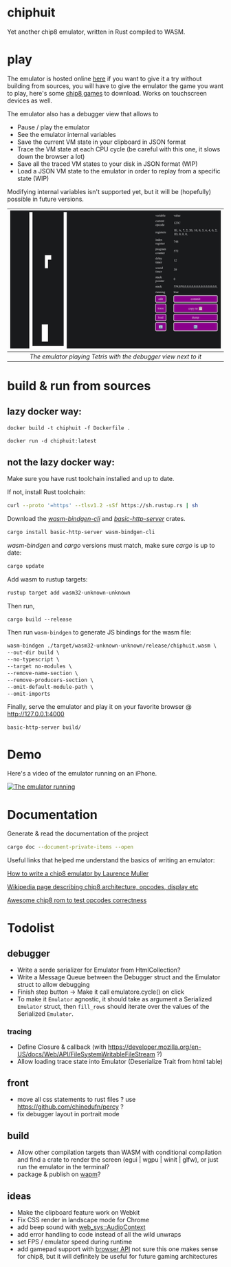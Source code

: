 # chiphuit

Yet another chip8 emulator, written in Rust compiled to WASM.

# play

The emulator is hosted online [here](https://chiphuit.glitch.me/) if you want to give it a try without building from sources, you will have to give the emulator the game you want to play, here's some [chip8 games](https://github.com/kripod/chip8-roms/tree/master/games) to download. Works on touchscreen devices as well.

The emulator also has a debugger view that allows to

* Pause / play the emulator
* See the emulator internal variables
* Save the current VM state in your clipboard in JSON format
* Trace the VM state at each CPU cycle (be careful with this one, it slows down the browser a lot)
* Save all the traced VM states to your disk in JSON format (WIP)
* Load a JSON VM state to the emulator in order to replay from a specific state (WIP)

Modifying internal variables isn't supported yet, but it will be (hopefully) possible in future versions.

| ![The emulator with the debugger](assets/emulator_debugger.png) |
|:--:|
| *The emulator playing Tetris with the debugger view next to it* |


# build & run from sources

## lazy docker way:

```
docker build -t chiphuit -f Dockerfile .
```

```
docker run -d chiphuit:latest
```

## not the lazy docker way:

Make sure you have rust toolchain installed and up to date.

If not, install Rust toolchain:

```bash
curl --proto '=https' --tlsv1.2 -sSf https://sh.rustup.rs | sh
```

Download the _[wasm-bindgen-cli](https://crates.io/crates/wasm-bindgen-cli)_ and _[basic-http-server](https://crates.io/crates/basic-http-server)_ crates.

```bash
cargo install basic-http-server wasm-bindgen-cli
```

_wasm-bindgen_ and _cargo_ versions must match, make sure _cargo_ is up to date:

```bash
cargo update
```

Add wasm to rustup targets:

```bash
rustup target add wasm32-unknown-unknown
```

Then run,

```
cargo build --release
```

Then run `wasm-bindgen` to generate JS bindings for the wasm file:

```
wasm-bindgen ./target/wasm32-unknown-unknown/release/chiphuit.wasm \
--out-dir build \
--no-typescript \
--target no-modules \
--remove-name-section \
--remove-producers-section \
--omit-default-module-path \
--omit-imports
```

Finally, serve the emulator and play it on your favorite browser @ http://127.0.0.1:4000

```
basic-http-server build/
```

# Demo

Here's a video of the emulator running on an iPhone.

[![The emulator running](https://img.youtube.com/vi/Ix_EGr-9nWQ/maxresdefault.jpg)](https://www.youtube.com/watch?v=Ix_EGr-9nWQ)

# Documentation

Generate & read the documentation of the project

```bash
cargo doc --document-private-items --open
```

Useful links that helped me understand the basics of writing an emulator:

[How to write a chip8 emulator by Laurence Muller](https://multigesture.net/articles/how-to-write-an-emulator-chip-8-interpreter/)

[Wikipedia page describing chip8 architecture, opcodes, display etc](https://en.wikipedia.org/wiki/CHIP-8)

[Awesome chip8 rom to test opcodes correctness](https://github.com/corax89/chip8-test-rom)

# Todolist

## debugger
- Write a serde serializer for Emulator from HtmlCollection?
- Write a Message Queue between the Debugger struct and the Emulator struct to allow debugging
- Finish step button -> Make it call emulatore.cycle() on click
- To make it `Emulator` agnostic, it should take as argument a Serialized `Emulator` struct, then `fill_rows` should iterate over the values of the Serialized `Emulator`.

### tracing
- Define Closure & callback (with https://developer.mozilla.org/en-US/docs/Web/API/FileSystemWritableFileStream ?)
- Allow loading trace state into Emulator (Deserialize Trait from html table)

## front
- move all css statements to rust files ? use https://github.com/chinedufn/percy ?
- fix debugger layout in portrait mode

## build
- Allow other compilation targets than WASM with conditional compilation and find a crate to render the screen (egui | wgpu | winit | glfw), or just run the emulator in the terminal?
- package & publish on [wapm](https://wapm.io/)?

## ideas
- Make the clipboard feature work on Webkit
- Fix CSS render in landscape mode for Chrome
- add beep sound with [web_sys::AudioContext](https://rustwasm.github.io/wasm-bindgen/api/web_sys/struct.AudioContext.html)
- add error handling to code instead of all the wild unwraps
- set FPS / emulator speed during runtime
- add gamepad support with [browser API](https://rustwasm.github.io/wasm-bindgen/api/web_sys/struct.GamepadEvent.html) not sure this one makes sense for chip8, but it will definitely be useful for future gaming architectures
